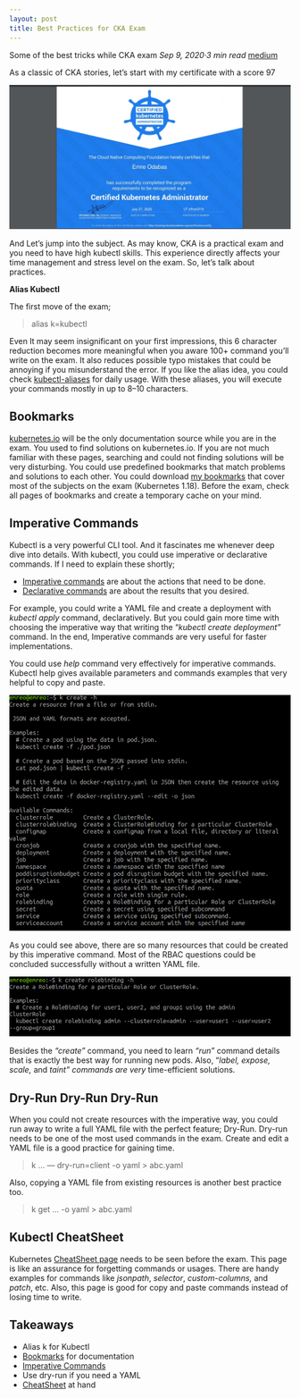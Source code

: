 ```yaml
---
layout: post
title: Best Practices for CKA Exam
---
```


Some of the best tricks while CKA exam
_Sep 9, 2020·3 min read_ [medium](https://medium.com/@emreodabas_20110?source=post_page-----9c1e51ea9b29--------------------------------)

As a classic of CKA stories, let’s start with my certificate with a score 97

![alt text](../images/cka_1.jpeg "CKAScore")

And Let’s jump into the subject. As may know, CKA is a practical exam and you need to have high kubectl skills. This experience directly affects your time management and stress level on the exam. So, let’s talk about practices.

**Alias Kubectl**

The first move of the exam;

> alias k=kubectl

Even It may seem insignificant on your first impressions, this 6 character reduction becomes more meaningful when you aware 100+ command you’ll write on the exam. It also reduces possible typo mistakes that could be annoying if you misunderstand the error. If you like the alias idea, you could check [kubectl-aliases](https://github.com/ahmetb/kubectl-aliases) for daily usage. With these aliases, you will execute your commands mostly in up to 8–10 characters.

Bookmarks
---------

[kubernetes.io](http://kubernetes.io) will be the only documentation source while you are in the exam. You used to find solutions on kubernetes.io. If you are not much familiar with these pages, searching and could not finding solutions will be very disturbing. You could use predefined bookmarks that match problems and solutions to each other. You could download [my bookmarks](https://github.com/emreodabas/cheatsheets/releases/download/links/cka-bookmarks.html) that cover most of the subjects on the exam (Kubernetes 1.18). Before the exam, check all pages of bookmarks and create a temporary cache on your mind.

Imperative Commands
-------------------

Kubectl is a very powerful CLI tool. And it fascinates me whenever deep dive into details. With kubectl, you could use imperative or declarative commands. If I need to explain these shortly;

*   [Imperative commands](https://kubernetes.io/docs/tasks/manage-kubernetes-objects/imperative-command/) are about the actions that need to be done.
*   [Declarative commands](https://kubernetes.io/docs/tasks/manage-kubernetes-objects/declarative-config/) are about the results that you desired.

For example, you could write a YAML file and create a deployment with _kubectl apply_ command, declaratively. But you could gain more time with choosing the imperative way that writing the “_kubectl create deployment”_ command. In the end, Imperative commands are very useful for faster implementations.

You could use _help_ command very effectively for imperative commands. Kubectl help gives available parameters and commands examples that very helpful to copy and paste.

![alt text](../images/cka_2.png "Imperatives")


As you could see above, there are so many resources that could be created by this imperative command. Most of the RBAC questions could be concluded successfully without a written YAML file.

![alt text](../images/cka_3.png "Create Rollback")

Besides the _“create”_ command, you need to learn _“run”_ command details that is exactly the best way for running new pods. Also, “_label, expose, scale,_ and _taint” commands are very_ time-efficient solutions.

Dry-Run Dry-Run Dry-Run
-----------------------

When you could not create resources with the imperative way, you could run away to write a full YAML file with the perfect feature; Dry-Run. Dry-run needs to be one of the most used commands in the exam. Create and edit a YAML file is a good practice for gaining time.

> k … — dry-run=client -o yaml > abc.yaml

Also, copying a YAML file from existing resources is another best practice too.

> k get … -o yaml > abc.yaml

Kubectl CheatSheet
------------------

Kubernetes [CheatSheet page](https://kubernetes.io/docs/reference/kubectl/cheatsheet/) needs to be seen before the exam. This page is like an assurance for forgetting commands or usages. There are handy examples for commands like _jsonpath_, _selector_, _custom-columns,_ and _patch_, etc. Also, this page is good for copy and paste commands instead of losing time to write.

Takeaways
---------

*   Alias k for Kubectl
*   [Bookmarks](https://github.com/emreodabas/cheatsheets/releases/download/links/cka-bookmarks.html) for documentation
*   [Imperative Commands](https://kubernetes.io/docs/tasks/manage-kubernetes-objects/imperative-command/)
*   Use dry-run if you need a YAML
*   [CheatSheet](https://kubernetes.io/docs/reference/kubectl/cheatsheet/) at hand
